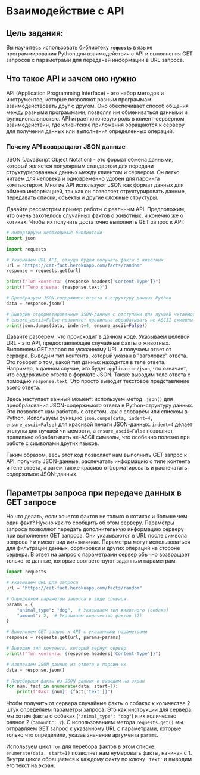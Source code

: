 # Взаимодействие с API

## **Цель задания:**

Вы научитесь использовать библиотеку **`requests`** в языке программирования Python для взаимодействия с API и выполнения GET запросов с параметрами для передачей информации в URL запроса. 

## Что такое API и зачем оно нужно

API (Application Programming Interface) - это набор методов и инструментов, которые позволяют разным программам взаимодействовать друг с другом. Оно обеспечивает способ общения между разными программами, позволяя им обмениваться данными и функциональностью. API играет ключевую роль в клиент-серверном взаимодействии, где клиентские приложения обращаются к серверу для получения данных или выполнения определенных операций.

### Почему API возвращают JSON данные

JSON (JavaScript Object Notation) - это формат обмена данными, который является популярным стандартом для передачи структурированных данных между клиентом и сервером. Он легко читаем для человека и одновременно удобен для парсинга компьютером. Многие API используют JSON как формат данных для обмена информацией, так как он позволяет структурировать данные, передавать списки, объекты и другие сложные структуры.

Давайте рассмотрим пример работы с реальным API. Предположим, что очень захотелось случайных фактов о животных, и конечно же о котиках. Чтобы их получить достаточно выполнить GET запрос к API:

```python
# Импортируем необходимые библиотеки
import json

import requests

# Указываем URL API, откуда будем получать факты о животных
url = "https://cat-fact.herokuapp.com/facts/random"
response = requests.get(url)

print(f"Тип контента: {response.headers['Content-Type']}")
print(f"Тело ответа: {response.text}")

# Преобразуем JSON-содержимое ответа в структуру данных Python
data = response.json()

# Выводим отформатированные JSON-данные с отступами для лучшей читаемости
# ensure_ascii=False позволяет правильно обрабатывать не-ASCII символы
print(json.dumps(data, indent=4, ensure_ascii=False))
```

Давайте разберем, что происходит в данном коде. Указываем целевой URL - это API, предоставляющее случайные факты о животных. Выполняем GET запрос по указанному URL и получаем ответ от сервера. Выводим тип контента, который указан в "заголовке" ответа. Это говорит о том, какой тип данных находится в теле ответа. Например, в данном случае, это будет `application/json`, что означает, что содержимое ответа в формате JSON. Также выводим тело ответа с помощью `response.text`. Это просто выводит текстовое представление всего ответа.

Здесь наступает важный момент: используем метод `.json()` для преобразования JSON-содержимого ответа в Python-структуру данных. Это позволяет нам работать с ответом, как с словарем или списком в Python. Используем функцию `json.dumps(data, indent=4, ensure_ascii=False)` для красивой печати JSON-данных. `indent=4` делает отступы для лучшей читаемости, а `ensure_ascii=False` позволяет правильно обрабатывать не-ASCII символы, что особенно полезно при работе с символами других языков.

Таким образом, весь этот код позволяет нам выполнить GET запрос к API, получить JSON-данные, распечатать информацию о типе контента и теле ответа, а затем также красиво отформатировать и распечатать содержимое JSON-данных.

## Параметры запроса при передаче данных в GET запросе

Но что делать, если хочется фактов не только о котиках и больше чем один факт? Нужно как-то сообщить об этом серверу. Параметры запроса позволяют передать дополнительную информацию серверу при выполнении GET запроса. Они указываются в URL после символа вопроса `?` и имеют вид `имя=значение`. Параметры могут использоваться для фильтрации данных, сортировки и других операций на стороне сервера. В ответ на запрос с параметрами сервер обычно возвращает только те данные, которые соответствуют заданным параметрам.

```python
import requests

# Указываем URL для запроса
url = "https://cat-fact.herokuapp.com/facts/random"

# Определяем параметры запроса в виде словаря
params = {
    "animal_type": "dog",  # Указываем тип животного (собака)
    "amount": 2,  # Указываем количество фактов (2)
}

# Выполняем GET запрос к API с указанными параметрами
response = requests.get(url, params=params)

# Выводим тип контента, который вернул сервер
print(f"Тип контента: {response.headers['Content-Type']}")

# Извлекаем JSON данные из ответа и парсим их
data = response.json()

# Перебираем факты из JSON данных и выводим на экран
for num, fact in enumerate(data, start=1):
    print(f"Факт {num}: {fact['text']}")

```

Чтобы получить от сервера случайные факты о собаках к количестве 2 штук определяем параметры запроса. Это как инструкции для сервера: мы хотим факты о собаках (`"animal_type": "dog"`) и их количество равное 2 (`"amount": 2`). С использованием метода `requests.get()` мы отправляем GET запрос к указанному URL с параметрами, которые только что определили, указав значение аргумента `params`. 

Используем цикл `for` для перебора фактов в этом списке. `enumerate(data, start=1)` позволяет нам нумеровать факты, начиная с 1. Внутри цикла обращаемся к каждому факту по ключу `'text'` и выводим его текст на экран.